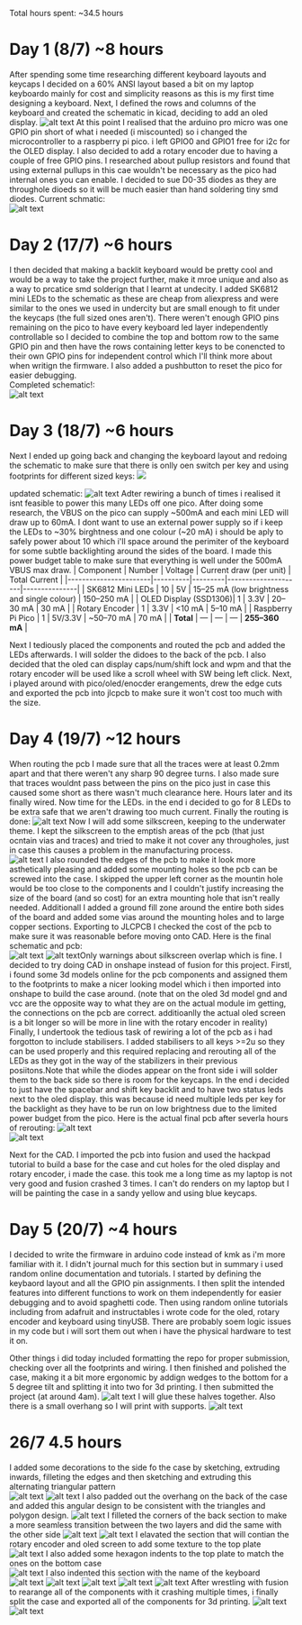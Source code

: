 Total hours spent: ~34.5 hours

# Day 1 (8/7) ~8 hours  
After spending some time researching different keyboard layouts and keycaps I decided on a 60% ANSI layout based a bit on my laptop keyboardo mainly for cost and simplicity reasons as this is my first time designing a keyboard.
Next, I defined the rows and columns of the keyboard and created the schematic in kicad, deciding to add an oled display.
![alt text](Images/image-1.png)
At this point I realised that the arduino pro micro was one GPIO pin short of what i needed (i miscounted) so i changed the microcontroller to a raspberry pi pico. i left GPIO0 and GPIO1 free for i2c for the OLED display. I also decided to add a rotary encoder due to having a couple of free GPIO pins. I researched about pullup resistors and found that using external pullups in this cae wouldn't be necessary as the pico had internal ones you can enable. I decided to sue D0-35 diodes as they are throughole dioeds so it will be much easier than hand soldering tiny smd diodes.
Current schmatic:  
![alt text](Images/image-3.png) 

# Day 2 (17/7) ~6 hours
I then decided that making a backlit keyboard would be pretty cool and would be a way to take the project further, make it mroe unique and also as a way to prcatice smd solderign that I learnt at undecity. I added SK6812 mini LEDs to the schematic as these are cheap from aliexpress and were similar to the ones we used in undercity but are small enough to fit under the keycaps (the full sized ones aren't). There weren't enough GPIO pins remaining on the pico to have every keyboard led layer independently controllable so I decided to combine the top and bottom row to the same GPIO pin and then have the rows containing letter keys to be conencted to their own GPIO pins for independent control which I'll think more about when writign the firmware. I also added a pushbutton to reset the pico for easier debugging.  
Completed schematic!:  
![alt text](Images/image.png)

# Day 3 (18/7) ~6 hours
Next I ended up going back and changing the keyboard layout and redoing the schematic to make sure that there is onlly oen switch per key and using footprints for different sized keys: ![
](Images/image-2.png)

updated schematic: ![alt text](Images/image-3.png)
Adter rewiring a bunch of times i realised it isnt feasible to power this many LEDs off one pico. After doing some research, the VBUS on the pico can supply ~500mA and each mini LED will draw up to 60mA. I dont want to use an external power supply so if i keep the LEDs to ~30% birghtness and one colour (~20 mA) i should be aply to safely power about 10 which i'll space around the perimiter of the keyboard for some subtle backlighting around the sides of the board. I made this power budget table to make sure that everything is well under the 500mA VBUS max draw.
| Component              | Number | Voltage | Current draw (per unit) | Total Current |
|-----------------------|----------|---------|---------------------|---------------|
| SK6812 Mini LEDs      | 10       | 5V      | 15–25 mA  (low brightness and single colour)          | 150–250 mA    |
| OLED Display (SSD1306)| 1        | 3.3V    | 20–30 mA            | 30 mA         |
| Rotary Encoder         | 1        | 3.3V    | <10 mA              | 5–10 mA       |
| Raspberry Pi Pico      | 1        | 5V/3.3V | ~50–70 mA           | 70 mA         |
| **Total**    | —        | —       | —                   | **255–360 mA** |

Next I tediously placed the components and routed the pcb and added the LEDs afterwards. I will solder the didoes to the back of the pcb. I also decided that the oled can display caps/num/shift lock and wpm and that the rotary encoder will be used like a scroll wheel with SW being left click. Next, i played around with pico/oled/enocder erangements, drew the edge cuts and exported the pcb into jlcpcb to make sure it won't cost too much with the size.

# Day 4 (19/7) ~12 hours

When routing the pcb I made sure that all the traces were at least 0.2mm apart and that there weren't any sharp 90 degree turns. I also made sure that traces wouldnt pass between the pins on the pico just in case this caused some short as there wasn't much clearance here. Hours later and its finally wired. Now time for the LEDs. in the end i decided to go for 8 LEDs to be extra safe that we aren't drawing too much current. Finally the routing is done: ![alt text](Images/image-5.png)
Now I will add some silkscreen, keeping to the underwater theme. I kept the silkscreen to the emptish areas of the pcb (that just ocntain vias and traces) and tried to make it not cover any througholes, just in case this causes a problem in the manufacturing process.  
 ![alt text](Images/image-10.png)
I also rounded the edges of the pcb to make it look more asthetically pleasing and added some mounting holes so the pcb can be screwed into the case. I skipped the upper left corner as the mountin hole would be too close to the components and I couldn't justify increasing the size of the board (and so cost) for an extra mounting hole that isn't really needed. Additionall I added a ground fill zone around the entire both sides of the board and added some vias around the mounting holes and to large copper sections. Exporting to JLCPCB I checked the cost of the pcb to make sure it was reasonable before moving onto CAD. Here is the final schematic and pcb:  
![alt text](image-11.png)
![alt text](Images/image-16.png)Only warnings about silkscreen overlap which is fine. I decided to try doing CAD in onshape instead of fusion for this project. Firstl, i found some 3d models online for the pcb components and assigned them to the footprints to make a nicer looking model which i then imported into onshape to build the case around. (note that on the oled 3d model gnd and vcc are the opposite way to what they are on the actual module im getting, the connections on the pcb are correct. additioanlly the actual oled screen is a bit longer so will be more in line with the rotary encoder in reality) Finally, I undertook the tedious task of rewiring a lot of the pcb as i had forgotton to include stabilisers. I added stabilisers to all keys >=2u so they can be used properly and this required replacing and rerouting all of the LEDs as they got in the way of the stabilizers in their previous posiitons.Note that while the diodes appear on the front side i will solder them to the back side so there is room for the keycaps. In the end i decided to just have the spacebar and shift key backlit and to have two status leds next to the oled display. this was because id need multiple leds per key for the backlight as they have to be run on low brightness due to the limited power budget from the pico.
Here is the actual final pcb after severla hours of rerouting: ![alt text](Images/image-14.png)  
![alt text](Images/image-15.png)

Next for the CAD. I imported the pcb into fusion and used the hackpad tutorial to build a base for the case and cut holes for the oled display and rotary encoder, i made the case. this took me a long time as my laptop is not very good and fusion crashed 3 times. I can't do renders on my laptop but I will be painting the case in a sandy yellow and using blue keycaps.

# Day 5 (20/7) ~4 hours
I decided to write the firmware in arduino code instead of kmk as i'm more familiar with it. I didn't journal much for this section but in summary i used random online documentation and tutorials. I started by defining the keybaord layout and all the GPIO pin assignments. I then split the intended features into different functions to work on them independently for easier debugging and to avoid spaghetti code. Then using random online tutorials including from adafruit and instructables i wrote code for the oled, rotary encoder and keyboard using tinyUSB. There are probably soem logic issues in my code but i will sort them out when i have the physical hardware to test it on.

Other things i did today included formatting the repo for proper submission, checking over all the footprints and wiring. I then finished and polished the case, making it a bit more ergonomic by addign wedges to the bottom for a 5 degree tilt and splitting it into two for 3d printing. I then submitted the project (at around 4am).
![alt text](Images/image-18.png)
I will glue these halves together. Also there is a small overhang so I will print with supports.
![alt text](Images/image-19.png)
# 26/7 4.5 hours
I added some decorations to the side fo the case by sketching, extruding inwards, filleting the edges and then sketching and extruding this alternating triangular pattern  
![alt text](image.png)
![alt text](image-1.png)
I also padded out the overhang on the back of the case and added this angular design to be consistent with the triangles and polygon design.
![alt text](image-2.png)
I filleted the corners of the back section to make a more seamless transition between the two layers and did the same with the other side
![alt text](image-3.png)
![alt text](image-4.png)
I elavated the section that will contian the rotary encoder and oled screen to add some texture to the top plate
![alt text](image-5.png)
I also added some hexagon indents to the top plate to match the ones on the bottom case  
![alt text](image-6.png)
I also indented this section with the name of the keyboard
![alt text](image-7.png)
![alt text](image-8.png)
![alt text](image-9.png)
![alt text](image-10.png)
![alt text](image-11.png)
After wrestling with fusion to rearange all of the components with it crashing multiple times, i finally split the case and exported all of the components for 3d printing.
![alt text](image-12.png)
![alt text](image-13.png)